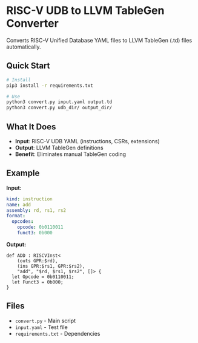 # RISC-V UDB to LLVM TableGen Converter

Converts RISC-V Unified Database YAML files to LLVM TableGen (.td) files automatically.

## Quick Start

```bash
# Install
pip3 install -r requirements.txt

# Use
python3 convert.py input.yaml output.td
python3 convert.py udb_dir/ output_dir/
```

## What It Does

- **Input**: RISC-V UDB YAML (instructions, CSRs, extensions)
- **Output**: LLVM TableGen definitions
- **Benefit**: Eliminates manual TableGen coding

## Example

**Input:**
```yaml
kind: instruction
name: add
assembly: rd, rs1, rs2
format:
  opcodes:
    opcode: 0b0110011
    funct3: 0b000
```

**Output:**
```tablegen
def ADD : RISCVInst<
    (outs GPR:$rd),
    (ins GPR:$rs1, GPR:$rs2),
    "add", "$rd, $rs1, $rs2", []> {
  let Opcode = 0b0110011;
  let Funct3 = 0b000;
}
```

## Files

- `convert.py` - Main script
- `input.yaml` - Test file
- `requirements.txt` - Dependencies